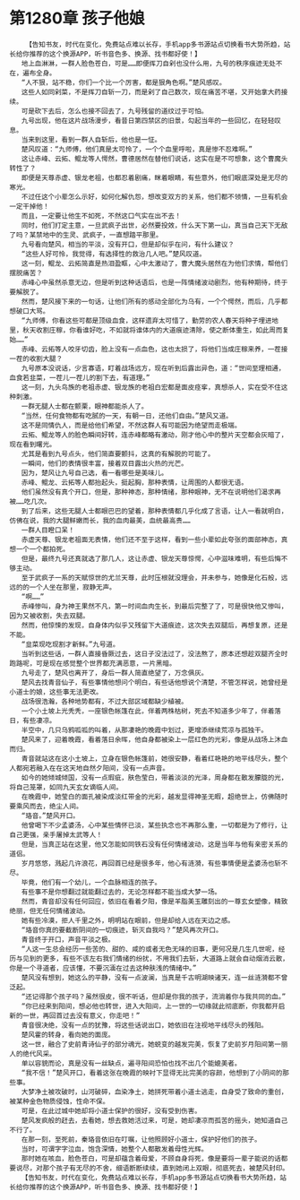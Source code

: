 # 第1280章 孩子他娘
        【告知书友，时代在变化，免费站点难以长存，手机app多书源站点切换看书大势所趋，站长给你推荐的这个换源APP，听书音色多、换源、找书都好使！】
       地上血淋淋，一群人脸色苍白，可是……即便挥刀自剁也没什么用，九号的秩序痕迹无处不在，遍布全身。
       “人不狠，站不稳，你们一个比一个厉害，都是狠角色啊。”楚风感叹。
       这些人如同剁菜，不是挥刀自斩一刀，而是剁了自己数次，现在痛苦不堪，又开始拿大药接续。
       可是砍下去后，怎么也接不回去了，九号残留的道纹过于可怕。
       九号出现，他在这片战场漫步，看昔日第四禁区的旧景，勾起当年的一些回忆，在轻轻叹息。
       当来到这里，看到一群人自斩后，他也是一怔。
       楚风叹道：“九师傅，他们真是太可怜了，一个个血里呼啦，真是惨不忍难啊。”
       这让赤峰、云拓、鲲龙等人愕然，曹德居然在替他们说话，这实在是不可想象，这个曹魔头转性了？
       即便是天尊赤虚、银龙老祖，也都忍着剧痛，眯着眼睛，有些意外，他们眼底深处是无尽的寒光。
       不过任这个小辈怎么示好，如何化解仇怨，想改变双方的关系，他们都不领情，一旦有机会一定干掉他！
       而且，一定要让他生不如死，不然这口气实在出不去！
       同时，他们打定主意，一旦武疯子出世，必然要投效，什么天下第一山，真当自己天下无敌了吗？某禁地中的生灵、武疯子，一直想踏平那里。
       九号看向楚风，相当的平淡，没有开口，但是却似乎在问，有什么建议？
       “这些人好可怜，我觉得，有选择性的救治几人吧。”楚风叹道。
       这一刻，鲲龙、云拓简直是热泪盈眶，心中太激动了，曹大魔头居然在为他们求情，帮他们摆脱痛苦？
       赤峰心中虽然杀意无边，但是听到这种话语后，也是一阵情绪波动剧烈，他有种期待，终于要解脱了。
       然而，楚风接下来的一句话，让他们所有的感动全部化为乌有，一个个愕然，而后，几乎都想破口大骂。
       “九师傅，你看这些可都是顶级血食，这样遗弃太可惜了，勤劳的农人春天将种子埋进地里，秋天收割庄稼，你看谁好吃，不如就将谁体内的大道痕迹清除，使之断体重生，如此周而复始……”
       赤峰、云拓等人咬牙切齿，脸上没有一点血色，这也太损了，将他们当成庄稼来养，一茬接一茬的收割大腿？
       九号原本没说话，少言寡语，盯着战场远方，现在听到后露出异色，道：“世间至理相通，血食若韭菜，一茬儿一茬儿的割下去，有道理。”
       这一刻，九头鸟族的老祖赤虚、银龙族的老祖白宏都是面皮痉挛，真想杀人，实在受不住这种刺激。
       一群无腿人士都在颤栗，眼神都能杀人了。
       “当然，任何食物都有吃腻的一天，有朝一日，还他们自由。”楚风又道。
       这不是同情仇人，而是给他们希望，不然这群人有可能因为绝望而走极端。
       云拓、鲲龙等人的脸色瞬间好转，连赤峰都略有激动，刚才他心中的整片天空都会灰暗了，现在看到曙光。
       尤其是看到九号点头，他们简直要颤抖，这真的有解脱的可能了。
       一瞬间，他们的表情很丰富，接着双目露出火热的光芒。
       因为，楚风让九号自己选，看一看哪些是美味儿。
       赤峰、鲲龙、云拓等人都抬起头，挺起胸，那种表情，让周围的人都很无语。
       他们虽然没有真个开口，但是，那种神态，那种情绪，那种眼神，无不在说明他们渴求再被……吃几次。
       到了后来，这些无腿人士都眼巴巴的望着，那种表情都几乎化成了言语，让人一看就明白，仿佛在说，我的大腿鲜嫩而长，我的血肉最美，血统最高贵……
       一群人目瞪口呆！
       赤虚天尊、银龙老祖面无表情，他们还不至于这样，看到一些小辈如此夸张的面部神态，真想一个一个都拍死。
       但是，最终九号还真就选了那几人，这让赤虚、银龙天尊惊愕，心中滋味难明，有些后悔不够主动。
       至于武疯子一系的天赋惊世的尤兰天尊，此时压根就没理会，并未参与，她像是化石般，远远的的一个人坐在那里，寂静无声。
       “啊……”
       赤峰惨叫，身为神王果然不凡，第一时间血肉生长，到最后完整了了，可是很快他又惨叫，因为又被收割，失去双腿。
       然而，他惊悚的发现，自身体内似乎又残留下大道痕迹，这次失去双腿后，再想复原，还是不能。
       “韭菜现吃现割才新鲜。”九号道。
       当听到这些话，一群人直接昏厥过去，这日子没法过了，没法熬了，原本还想趁双腿齐全时跑路呢，可是现在感觉整个世界都充满恶意，一片黑暗。
       九号走了，楚风也离开了，身后一群人简直绝望了，万念俱灰。
       楚风去找青音仙子，有些事情他想问个明白，有些话他想说个清楚，不管怎样说，她曾经是小道士的娘，这些事无法更改。
       战场很浩瀚，各种地势都有，不过大部区域都缺少植被。
       一个小土坡上光秃秃，一座银色帐篷在此，伴着两株枯树，死去不知道多少年了，伴着落日，有些凄凉。
       半空中，几只乌鸦呱呱的叫着，从那凄艳的晚霞中划过，更增添继续荒凉与孤独干。
       楚风来了，迎着晚霞，看着落日余晖，他自身都被染上一层红色的光彩，像是从战场上沐血而归。
       青音就站这在这小土坡上，立身在银色帐篷前，她很安静，看着红艳艳的地平线尽头，整个人都宛若融入在在这天地自然夕阳间，没有一点声音。
       如今的她倾城倾国，没有一点瑕疵，肤色莹白，带着淡淡的光泽，周身都在散发朦胧的光，将自己笼罩，如同九天玄女谪临人间。
       在晚霞中，她莹白的面孔被染成淡红带金的光彩，越发显得神圣无暇，超绝世上，仿佛随时要乘风而去，绝尘人间。
       “珞音。”楚风开口。
       他曾喝下不少孟婆汤，心中某些情怀已淡，某些执念也不再那么重，一切都是为了修行，让自己更强，亲手屠掉太武等人！
       但是，当真正站在这里，他又怎能如同铁石没有任何情绪波动，这是当年与他有亲密关系的道侣。
       岁月悠悠，溅起几许浪花，再回首已经是很多年，他心有涟漪，有些事情便是孟婆汤也斩不尽。
       毕竟，他们有一个幼儿，一个血脉相连的孩子。
       有些事不是你想翻过就能翻过去的，无论怎样都不能当成大梦一场。
       然而，青音却没有任何回应，依旧在看着夕阳，像是羊脂美玉雕刻出的一尊玄女塑像，精致绝丽，但无任何情绪波动。
       她有些冷漠，拒人千里之外，明明站在眼前，但是却给人远在天边之感。
       “珞音你真的要截断阴间的一切痕迹，斩灭自我吗？”楚风再次开口。
       青音终于开口，声音平淡之极。
       “人这一生总会经历一些苦的、甜的、咸的或者无色无味的旧事，更何况是几生几世呢，经历与见到的更多，有些不该左右我们情绪的纷扰，不用我们去斩，大道路上就会自动烟消云散，你是一个寻道者，应该懂，不要沉湎在过去这种肤浅的情绪中。”
       楚风没有想到，她这么的平静，没有一点波澜，当真是千古明湖映诸天，连一丝涟漪都不曾泛起。
       “还记得那个孩子吗？虽然很皮，很不听话，但却是你我的孩子，流淌着你与我共同的血。”
       “你已经来到阳间，想必他也转世，进入大阳间，上一世的一切缘就此彻底断，你我都开启新的一世，再回首过去没有意义，你走吧！”
       青音很决绝，没有一点的犹豫，将这些话说出口，她依旧在注视地平线尽头的残阳。
       楚风霍的转身，看向她的面庞。
       这一世，融合了史前青诗仙子的部分魂光，她蜕变的越发完美，恢复了史前岁月阳间第一丽人的绝代风采。
       单以容貌而论，真是没有一丝缺点，遍寻阳间恐怕也找不出几个能媲美者。
       “我不信！”楚风开口，看着这张在晚霞的映衬下显得无比完美的容颜，他想到了小阴间的那些事。
       大梦净土被攻破时，山河破碎，血染净土，她拼死带着小道士逃走，自身受了致命的重创，被某种金色物质侵蚀，性命不保。
       可是，在此过城中她却将小道士保护的很好，没有受到伤害。
       楚风发疯般的赶去，去看她，想去救她活过来，可是，她却凄凉而孤苦的摇头，她知道自己不行了。
       在那一刻，至死前，秦珞音依旧在叮嘱，让他照顾好小道士，保护好他们的孩子。
       当时，可谓字字泣血，饱含深情，她整个人都散发着母性光辉。
       那时她在咳血，脸色苍白，可是却蕴含着母爱，不顾自身将死，像是要将一辈子能说的话都要说尽，对那个孩子有无尽的不舍，细语断断续续，直到她闭上双眼，彻底死去，被楚风封印。
       【告知书友，时代在变化，免费站点难以长存，手机app多书源站点切换看书大势所趋，站长给你推荐的这个换源APP，听书音色多、换源、找书都好使！】